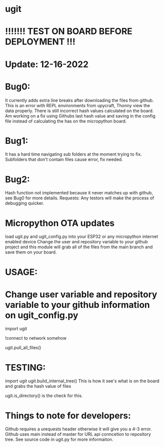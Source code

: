 # ugit

# !!!!!!! TEST ON BOARD BEFORE DEPLOYMENT !!!

# Update: 12-16-2022
# Bug0:
It currently adds extra line breaks after downloading the files from github. This is an error with REPL environments from upycraft, Thonny view the data properly. There is still incorrect hash values calculated on the board. Am working on a fix using Githubs last hash value and saving in the config file instead of calculating the has on the micropython board.
# Bug1:
It has a hard time navigating sub folders at the moment trying to fix. 
	Subfolders that don't contain files cause error, fix needed.
# Bug2:
Hash function not implemented because it never matches up with github, see Bug0 for more details.
Requests: Any testors will make the process of debugging quicker.

# Micropython OTA updates
load ugit.py and ugit_config.py into your ESP32 or any micropython internet enabled device
Change the user and repository variable to your github project
and this module will grab all of the files from the main branch and save them on your board.

# USAGE:
# Change user variable and repository variable to your github information on ugit_config.py
import ugit

!connect to network somehow

ugit.pull_all_files()

# TESTING:
import ugit
ugit.build_internal_tree()
This is how it see's what is on the board and grabs the hash value of files

ugit.is_directory() is the check for this.

# Things to note for developers:
Github requires a urequests header otherwise it will give you a 4-3 error.
Github uses main instead of master for URL api conncetion to repository tree. See source code in ugit.py for more informaiton.


